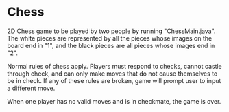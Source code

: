 # Chess
2D Chess game to be played by two people by running "ChessMain.java". The white pieces are represented by all the pieces whose images on the board end in "1", and the black pieces are all pieces whose images end in "2".

Normal rules of chess apply. Players must respond to checks, cannot castle through check, and can only make moves that do not cause themselves to be in check. If any of these rules are broken, game will prompt user to input a different move.

When one player has no valid moves and is in checkmate, the game is over.
